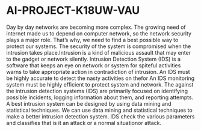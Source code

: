# AI-PROJECT-K18UW-VAU

Day by day networks are becoming more complex. The growing need of internet made us to depend on computer network, so the network security plays a major role. That’s why, we need to find a best possible way to protect our systems. The security of the system is compromised when the intrusion takes place.Intrusion is a kind of malicious assault that may enter to the gadget or network silently. Intrusion Detection System (IDS) is a software that keeps an eye on  network or system for spiteful activities warns to take appropriate action in contradiction of intrusion. An IDS must be highly accurate to detect the nasty activities on thefor  An IDS monitoring system must be highly efficient to protect system and network. The against the intrusion detection systems (IDS) are primarily focused on identifying possible incidents, logging information about them, and reporting attempts. A best intrusion system can be designed by using data mining and statistical techniques.  We can use data mining and statistical techniques to make a better intrusion detection system. IDS check the various parameters and classifies that is it an attack or a normal situationor attack.  
